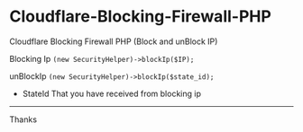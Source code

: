 # Cloudflare-Blocking-Firewall-PHP
Cloudflare Blocking Firewall PHP (Block and unBlock IP)

Blocking Ip
`(new SecurityHelper)->blockIp($IP);`

unBlockIp
`(new SecurityHelper)->blockIp($state_id);`

* StateId That you have received from blocking ip

---------
Thanks

